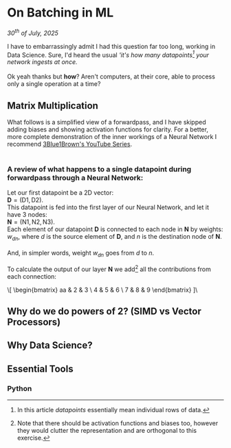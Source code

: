 # On Batching in ML
*30<sup>th</sup> of July, 2025*

I have to embarrassingly admit I had this question far too long, working in Data Science.
Sure, I'd heard the usual *'it's how many datapoints[^1] your network ingests at once.* <br>  
Ok yeah thanks but **how**? Aren't computers, at their core, able to process only a single operation at a time?
<br>

## Matrix Multiplication
What follows is a simplified view of a forwardpass, and I have skipped adding biases and showing activation functions for clarity. For a better, more complete demonstration of the inner workings of a Neural Network I recommend [3Blue1Brown's YouTube Series](https://www.youtube.com/watch?v=aircAruvnKk&list=PLZHQObOWTQDNU6R1_67000Dx_ZCJB-3pi "3B1B on NN").
<br>
<br>
### A review of what happens to a single datapoint during forwardpass through a Neural Network:
Let our first datapoint be a 2D vector:  
$\mathbf{D} = (\text{D1}, \text{D2})$.  
This datapoint is fed into the first layer of our Neural Network, and let it have 3 nodes:  
$\mathbf{N} = (\text{N1}, \text{N2}, \text{N3})$.  
Each element of our datapoint $\mathbf{D}$ is connected to each node in $\mathbf{N}$ by weights: $w_{dn}$, where $d$ is the source element of $\mathbf{D}$, and $n$ is the destination node of $\mathbf{N}$.<br>  
And, in simpler words, weight $w_{dn}$ goes from $d$ to $n$.<br>  
 
To calculate the output of our layer $\mathbf{N}$ we add[^2] all the contributions from each connection:

\\[
\begin{bmatrix}
aa & 2 & 3 \\
4 & 5 & 6 \\
7 & 8 & 9
\end{bmatrix}
]\\

## Why do we do powers of 2? (SIMD vs Vector Processors)
## Why Data Science?


## Essential Tools

### Python


[^1]: In this article *datapoints* essentially mean individual rows of data.
[^2]: Note that there should be activation functions and biases too, however they would clutter the representation and are orthogonal to this exercise.
